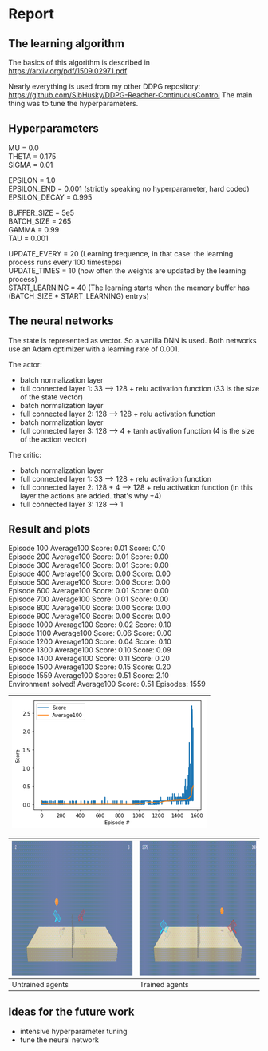 # Report

## The learning algorithm

The basics of this algorithm is described in https://arxiv.org/pdf/1509.02971.pdf

Nearly everything is used from my other DDPG repository: https://github.com/SibHusky/DDPG-Reacher-ContinuousControl
The main thing was to tune the hyperparameters.

Hyperparameters
---
MU = 0.0  
THETA = 0.175  
SIGMA = 0.01  

EPSILON = 1.0   
EPSILON_END = 0.001  (strictly speaking no hyperparameter, hard coded)  
EPSILON_DECAY = 0.995  
  
BUFFER_SIZE = 5e5   
BATCH_SIZE = 265  
GAMMA = 0.99  
TAU = 0.001  

UPDATE_EVERY = 20 (Learning frequence, in that case: the learning process runs every 100 timesteps)  
UPDATE_TIMES = 10 (how often the weights are updated by the learning process)  
START_LEARNING = 40 (The learning starts when the memory buffer has (BATCH_SIZE * START_LEARNING) entrys)  

The neural networks
---
The state is represented as vector. So a vanilla DNN is used.
Both networks use an Adam optimizer with a learning rate of 0.001.

The actor:
- batch normalization layer
- full connected layer 1: 33  --> 128 + relu activation function
  (33 is the size of the state vector)
- batch normalization layer
- full connected layer 2: 128 --> 128 + relu activation function
- batch normalization layer
- full connected layer 3: 128 --> 4 + tanh activation function
  (4 is the size of the action vector)
  

The critic:
- batch normalization layer
- full connected layer 1: 33 --> 128 + relu activation function
- full connected layer 2: 128 + 4 --> 128 + relu activation function
  (in this layer the actions are added. that's why +4)
- full connected layer 3: 128 --> 1



## Result and plots

Episode 100	  Average100 Score: 0.01	Score: 0.10  
Episode 200  	Average100 Score: 0.01	Score: 0.00  
Episode 300  	Average100 Score: 0.01	Score: 0.00  
Episode 400  	Average100 Score: 0.00	Score: 0.00  
Episode 500  	Average100 Score: 0.00	Score: 0.00  
Episode 600  	Average100 Score: 0.01	Score: 0.00  
Episode 700	  Average100 Score: 0.01	Score: 0.00  
Episode 800  	Average100 Score: 0.00	Score: 0.00  
Episode 900	  Average100 Score: 0.00	Score: 0.00  
Episode 1000	Average100 Score: 0.02	Score: 0.10  
Episode 1100	Average100 Score: 0.06	Score: 0.00  
Episode 1200	Average100 Score: 0.04	Score: 0.10  
Episode 1300	Average100 Score: 0.10	Score: 0.09  
Episode 1400	Average100 Score: 0.11	Score: 0.20  
Episode 1500	Average100 Score: 0.15	Score: 0.20  
Episode 1559	Average100 Score: 0.51	Score: 2.10  
Environment solved! 	Average100 Score: 0.51	Episodes: 1559  

| <img src="https://github.com/SibHusky/DDPG-Tennis-ContinuousControl/blob/master/media/final_result_plot.png" width="391" height="262" /> |
|---|

| <img src="https://github.com/SibHusky/DDPG-Tennis-ContinuousControl/blob/master/media/tennis_untrained.gif" width="480" height="270" /> | <img src="https://github.com/SibHusky/DDPG-Tennis-ContinuousControl/blob/master/media/tennis_trained.gif" width="480" height="270" />  |
|---|---|
| Untrained agents | Trained agents |


## Ideas for the future work
- intensive hyperparameter tuning
- tune the neural network

